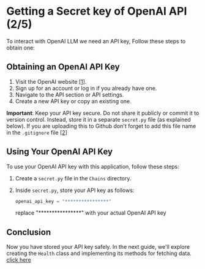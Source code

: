 # Getting a Secret key of OpenAI API (2/5)
To interact with OpenAI LLM we need an API key, Follow these steps to obtain one:

## Obtaining an OpenAI API Key

1. Visit the OpenAI website [[1]](https://beta.openai.com/signup/).
2. Sign up for an account or log in if you already have one.
3. Navigate to the API section or API settings.
4. Create a new API key or copy an existing one.

**Important**: Keep your API key secure. Do not share it publicly or commit it to version control. Instead, store it in a separate `secret.py` file (as explained below). If you are uploading this to Github don't forget to add this file name in the `.gitignore` file [[2]](https://www.w3schools.com/git/git_ignore.asp)

## Using Your OpenAI API Key

To use your OpenAI API key with this application, follow these steps:

1. Create a `secret.py` file in the `Chains` directory.
2. Inside `secret.py`, store your API key as follows:

   ```python
   openai_api_key = "****************"
   ```
   replace "****************" with your actual OpenAI API key


## Conclusion
Now you have stored your API key safely. In the next guide, we'll explore creating the `Health` class and implementing its methods for fetching data. [click here](Docs\Health.md)